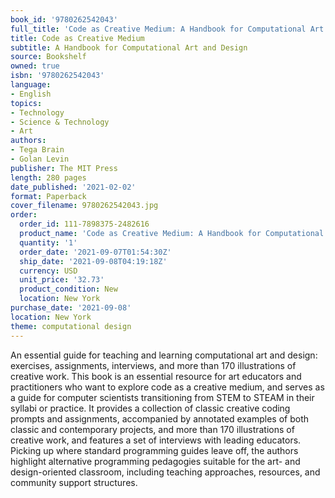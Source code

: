 ```yaml
---
book_id: '9780262542043'
full_title: 'Code as Creative Medium: A Handbook for Computational Art and Design'
title: Code as Creative Medium
subtitle: A Handbook for Computational Art and Design
source: Bookshelf
owned: true
isbn: '9780262542043'
language:
- English
topics:
- Technology
- Science & Technology
- Art
authors:
- Tega Brain
- Golan Levin
publisher: The MIT Press
length: 280 pages
date_published: '2021-02-02'
format: Paperback
cover_filename: 9780262542043.jpg
order:
  order_id: 111-7898375-2482616
  product_name: 'Code as Creative Medium: A Handbook for Computational Art and Design'
  quantity: '1'
  order_date: '2021-09-07T01:54:30Z'
  ship_date: '2021-09-08T04:19:18Z'
  currency: USD
  unit_price: '32.73'
  product_condition: New
  location: New York
purchase_date: '2021-09-08'
location: New York
theme: computational design
---
```

An essential guide for teaching and learning computational art and design: exercises, assignments, interviews, and more than 170 illustrations of creative work.
This book is an essential resource for art educators and practitioners who want to explore code as a creative medium, and serves as a guide for computer scientists transitioning from STEM to STEAM in their syllabi or practice. It provides a collection of classic creative coding prompts and assignments, accompanied by annotated examples of both classic and contemporary projects, and more than 170 illustrations of creative work, and features a set of interviews with leading educators. Picking up where standard programming guides leave off, the authors highlight alternative programming pedagogies suitable for the art- and design-oriented classroom, including teaching approaches, resources, and community support structures.
